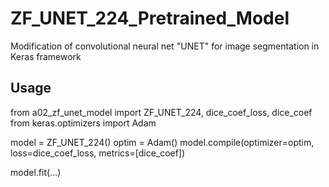 # ZF_UNET_224_Pretrained_Model
Modification of convolutional neural net "UNET" for image segmentation in Keras framework

## Usage

from a02_zf_unet_model import ZF_UNET_224, dice_coef_loss, dice_coef
from keras.optimizers import Adam

model = ZF_UNET_224()
optim = Adam()
model.compile(optimizer=optim, loss=dice_coef_loss, metrics=[dice_coef])

model.fit(...)
